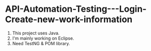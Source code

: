 # API-Automation-Testing---Login-Create-new-work-information
1. This project uses Java.
2. I'm mainly working on Eclipse.
3. Need TestNG & POM library.
